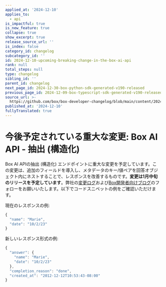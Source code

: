 ```yaml
---
applied_at: '2024-12-10'
applies_to:
  - api
is_impactful: true
is_new_feature: true
collapse: true
show_excerpt: true
release_source_url: ''
is_index: false
category_id: changelog
subcategory_id: ''
id: 2024-12-10-upcoming-breaking-change-in-the-box-ai-api
rank: null
total_steps: null
type: changelog
sibling_id: ''
parent_id: changelog
next_page_id: 2024-12-30-box-python-sdk-generated-v190-released
previous_page_id: 2024-12-09-box-typescript-sdk-generated-v190-released
source_url: >-
  https://github.com/box/box-developer-changelog/blob/main/content/2024/12-10-upcoming-breaking-change-in-the-box-ai-api.md
published_at: '2024-12-10'
fullyTranslated: true
---
```

# 今後予定されている重大な変更: Box AI API - 抽出 (構造化)

Box AI APIの抽出 (構造化) エンドポイントに重大な変更を予定しています。この変更は、追加のフィールドを導入し、メタデータのキー/値ペアを回答オブジェクト内にネストすることで、レスポンスを改善するものです。**変更は1月中旬のリリースを予定しています**。弊社の[変更ログ][1]および[Box開発者向けブログ][2]のフォローをお願いいたします。以下でコードスニペットの例をご確認いただけます。

<!-- more -->

現在のレスポンスの例:

```js
{
  "name": "Marie",
  "date": "10/2/23"
}
```

新しいレスポンス形式の例:

```js
{
  "answer": {
    "name": "Marie",
    "date": "10/2/23"
  },
  "completion_reason": "done",
  "created_at": "2012-12-12T10:53:43-08:00"
}
```

[1]: https://developer.box.com/changelog/

[2]: https://medium.com/box-developer-blog
